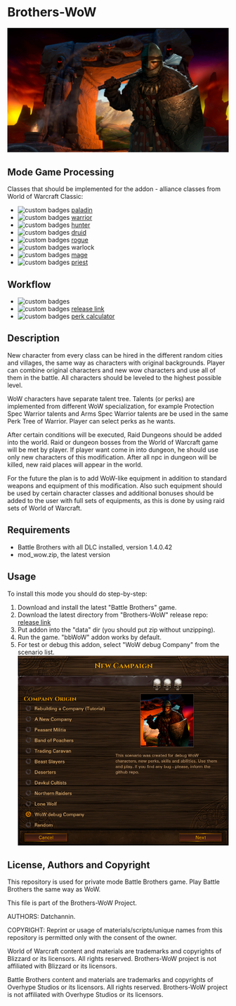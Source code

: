 # Brothers-WoW
![Brothers-WoW](spec/bbwow_02.png "Brothers WoW repo: Play Battle Brothers using WoW heroes")

## Mode Game Processing
Classes that should be implemented for the addon - alliance classes from World of Warcraft Classic:
* ![custom badges](https://img.shields.io/badge/status-done-green) [paladin](https://github.com/datchannin/Brothers-WoW/blob/master/spec/paladin.md)
* ![custom badges](https://img.shields.io/badge/status-done-green) [warrior](https://github.com/datchannin/Brothers-WoW/blob/master/spec/warrior.md)
* ![custom badges](https://img.shields.io/badge/status-done-green) [hunter](https://github.com/datchannin/Brothers-WoW/blob/master/spec/hunter.md)
* ![custom badges](https://img.shields.io/badge/status-done-green) [druid](https://github.com/datchannin/Brothers-WoW/blob/master/spec/druid.md)
* ![custom badges](https://img.shields.io/badge/status-done-green) [rogue](https://github.com/datchannin/Brothers-WoW/blob/master/spec/rogue.md)
* ![custom badges](https://img.shields.io/badge/status-done-green) warlock
* ![custom badges](https://img.shields.io/badge/status-done-green) [mage](https://github.com/datchannin/Brothers-WoW/blob/master/spec/mage.md)
* ![custom badges](https://img.shields.io/badge/status-done-green) [priest](https://github.com/datchannin/Brothers-WoW/blob/master/spec/priest.md)

## Workflow
* ![custom badges](https://img.shields.io/badge/bug%20tracker-yes-green)
* ![custom badges](https://img.shields.io/badge/release-yes-green) [release link](https://github.com/datchannin/Brothers-WoW/releases)
* ![custom badges](https://img.shields.io/badge/perk%20calculator-yes-green) [perk calculator](https://bbwow.net)

## Description
New character from every class can be hired in the different random cities and villages, the same way as characters with original backgrounds. Player can combine original characters and new wow characters and use all of them in the battle. All characters should be leveled to the highest possible level.

WoW characters have separate talent tree. Talents (or perks) are implemented from different WoW specialization, for example Protection Spec Warrior talents and Arms Spec Warrior talents are be used in the same Perk Tree of Warrior. Player can select perks as he wants.

After certain conditions will be executed, Raid Dungeons should be added into the world. Raid or dungeon bosses from the World of Warcraft game will be met by player. If player want come in into dungeon, he should use only new characters of this modification. After all npc in dungeon will be killed, new raid places will appear in the world.

For the future the plan is to add WoW-like equipment in addition to standard weapons and equipment of this modification. Also such  equipment should be used by certain character classes and additional bonuses should be added to the user with full sets of equipments, as this is done by using raid sets of World of Warcraft.

## Requirements
* Battle Brothers with all DLC installed, version 1.4.0.42
* mod_wow.zip, the latest version

## Usage
To install this mode you should do step-by-step:
1. Download and install the latest "Battle Brothers" game.
2. Download the latest directory from "Brothers-WoW" release repo: [release link](https://github.com/datchannin/Brothers-WoW/releases)
3. Put addon into the "data" dir (you should put zip without unzipping).
4. Run the game. "bbWoW" addon works by default.
5. For test or debug this addon, select "WoW debug Company" from the scenario list.
![Selection screen](spec/company.png "Brothers WoW repo: Select company for play.")

## License, Authors and Copyright

This repository is used for private mode Battle Brothers game. Play Battle Brothers the same way as WoW.

This file is part of the Brothers-WoW Project. 

AUTHORS: Datchannin.

COPYRIGHT: Reprint or usage of materials/scripts/unique names from this repository is permitted only with the consent of the owner.

World of Warcraft content and materials are trademarks and copyrights of Blizzard or its licensors. All rights reserved. Brothers-WoW project is not affiliated with Blizzard or its licensors.

Battle Brothers content and materials are trademarks and copyrights of Overhype Studios or its licensors. All rights reserved. Brothers-WoW project is not affiliated with Overhype Studios or its licensors.

